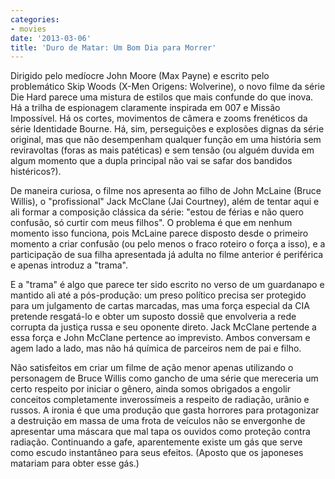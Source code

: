 ```yaml
---
categories:
- movies
date: '2013-03-06'
title: 'Duro de Matar: Um Bom Dia para Morrer'
---
```


Dirigido pelo medíocre John Moore (Max Payne) e escrito pelo problemático Skip Woods (X-Men Origens: Wolverine), o novo filme da série Die Hard parece uma mistura de estilos que mais confunde do que inova. Há a trilha de espionagem claramente inspirada em 007 e Missão Impossível. Há os cortes, movimentos de câmera e zooms frenéticos da série Identidade Bourne. Há, sim, perseguições e explosões dignas da série original, mas que não desempenham qualquer função em uma história sem reviravoltas (foras as mais patéticas) e sem tensão (ou alguém duvida em algum momento que a dupla principal não vai se safar dos bandidos histéricos?).

De maneira curiosa, o filme nos apresenta ao filho de John McLaine (Bruce Willis), o "profissional" Jack McClane (Jai Courtney), além de tentar aqui e ali formar a composição clássica da série: "estou de férias e não quero confusão, só curtir com meus filhos". O problema é que em nenhum momento isso funciona, pois McLaine parece disposto desde o primeiro momento a criar confusão (ou pelo menos o fraco roteiro o força a isso), e a participação de sua filha apresentada já adulta no filme anterior é periférica e apenas introduz a "trama".

E a "trama" é algo que parece ter sido escrito no verso de um guardanapo e mantido ali até a pós-produção: um preso político precisa ser protegido para um julgamento de cartas marcadas, mas uma força especial da CIA pretende resgatá-lo e obter um suposto dossiê que envolveria a rede corrupta da justiça russa e seu oponente direto. Jack McClane pertende a essa força e John McClane pertence ao imprevisto. Ambos conversam e agem lado a lado, mas não há química de parceiros nem de pai e filho.

Não satisfeitos em criar um filme de ação menor apenas utilizando o personagem de Bruce Willis como gancho de uma série que mereceria um certo respeito por iniciar o gênero, ainda somos obrigados a engolir conceitos completamente inverossímeis a respeito de radiação, urânio e russos. A ironia é que uma produção que gasta horrores para protagonizar a destruição em massa de uma frota de veículos não se envergonhe de apresentar uma máscara que mal tapa os ouvidos como proteção contra radiação. Continuando a gafe, aparentemente existe um gás que serve como escudo instantâneo para seus efeitos. (Aposto que os japoneses matariam para obter esse gás.)